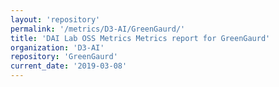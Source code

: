 ```yaml
---
layout: 'repository'
permalink: '/metrics/D3-AI/GreenGaurd/'
title: 'DAI Lab OSS Metrics Metrics report for GreenGaurd'
organization: 'D3-AI'
repository: 'GreenGaurd'
current_date: '2019-03-08'
---
```

